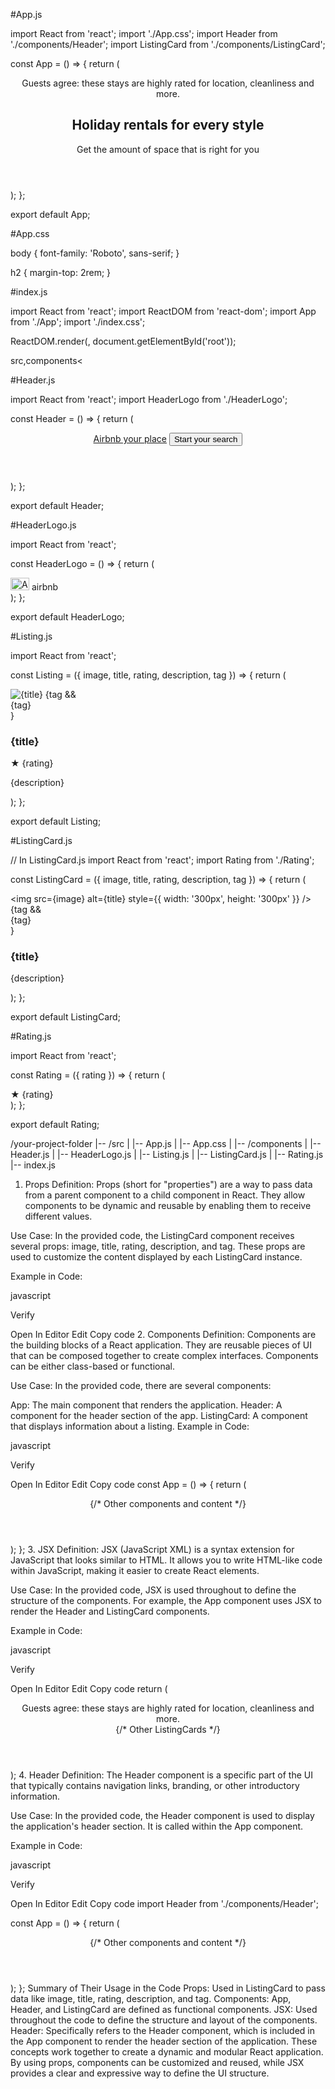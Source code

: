 #App.js

import React from 'react';
import './App.css';
import Header from './components/Header';
import ListingCard from './components/ListingCard';

const App = () => {
    return (
        <div className="p-4">
            <Header />
            <div className="text-center text-gray-600 mb-4">
                Guests agree: these stays are highly rated for location, cleanliness and more.
            </div>
            <div className="grid grid-cols-1 md:grid-cols-2 lg:grid-cols-4 gap-4">
                <ListingCard 
                    image="https://a0.muscache.com/im/pictures/hosting/Hosting-39049869/original/d05ca6dd-95ee-4d09-b347-3c9c9ca30cb5.jpeg?im_w=720"
                    title="Treehouse in Kotta..."
                    rating="4.97 (236)"
                    description="Duplex Riverside Treehouse-... Welcome to our simple living concept with nature and farm life style."
                    tag="Guest favourite"
                />
                <ListingCard 
                    image="https://a0.muscache.com/im/pictures/hosting/Hosting-39049869/original/d05ca6dd -95ee-4d09-b347-3c9c9ca30cb5.jpeg?im_w=720"
                    title="Tiny home in Ramam..."
                    rating="4.9 (135)"
                    description="Calm & Secluded Cottage w/... Listed as most gorgeous River view Villa by Cosmopolitan®India."
                    tag="Superhost"
                />
                <ListingCard 
                    image="https://a0.muscache.com/im/pictures/02a5f73e-9aa9-4eaa-acfa-6157327d7be3.jpg?im_w=720"
                    title="Holiday home in Ku..."
                    rating="4.95 (129)"
                    description="Little Chembaka- Private Villa with... We're all about bringing you closer to local life."
                    tag="Guest favourite"
                />
                <ListingCard 
                    image="https://a0.muscache.com/im/pictures/5a024f99-252d-450d-a92b-77ca7f762f96.jpg?im_w=720"
                    title="Farm stay in Kottay..."
                    rating="4.91 (163)"
                    description="Naturesque Independent Farm Villa... Located on the banks of the meenachil river."
                    tag="Guest favourite"
                />
            </div>
            <div className="mt-8">
                <h2 className="text-2xl font-bold">Holiday rentals for every style</h2>
                <p className="text-gray-600">Get the amount of space that is right for you</p>
            </div>
        </div>
    );
};

export default App;


#App.css

body {
  font-family: 'Roboto', sans-serif;
}

h2 {
  margin-top: 2rem;
}


#index.js

import React from 'react';
import ReactDOM from 'react-dom';
import App from './App';
import './index.css';

ReactDOM.render(<App />, document.getElementById('root'));

src,components<

#Header.js

import React from 'react';
import HeaderLogo from './HeaderLogo';

const Header = () => {
    return (
        <header className="flex justify-between items-center py-4">
            <HeaderLogo />
            <div className="flex items-center space-x-4">
                <a href="#" className="text-gray-700">Airbnb your place</a>
                <button className="bg-pink-500 text-white px-4 py-2 rounded-full">Start your search</button>
            </div>
        </header>
    );
};

export default Header;

#HeaderLogo.js

import React from 'react';

const HeaderLogo = () => {
    return (
        <div className="flex items-center">
            <img 
                src="https://encrypted-tbn0.gstatic.com/images?q=tbn:ANd9GcS6AVlUCGaNtnJ4BzDeTS0OWkoNfpSDvZ4Z3Q&s/5x5" 
                width="30" 
                height="20" 
                alt="Airbnb logo" 
                className="mr-2"
            />
            <span className="text-xl font-bold text-red-500">airbnb</span>
        </div>
    );
};

export default HeaderLogo;

#Listing.js

import React from 'react';

const Listing = ({ image, title, rating, description, tag }) => {
    return (
        <div className="relative bg-white rounded-lg shadow-lg overflow-hidden">
            <img src={image} alt={title} className="w-full h-48 object-cover" />
            {tag && <div className="absolute top-2 left-2 bg-white text-black px-2 py -1 rounded-full text-sm">{tag}</div>}
            <div className="p-4">
                <h3 className="text-lg font-bold">{title}</h3>
                <div className="flex items-center text-sm text-gray-600">
                    <span className="mr-1">★</span>
                    <span>{rating}</span>
                </div>
                <p className="text-sm text-gray-600 mt-2">{description}</p>
            </div>
        </div>
    );
};

export default Listing;

#ListingCard.js

// In ListingCard.js
import React from 'react';
import Rating from './Rating';

const ListingCard = ({ image, title, rating, description, tag }) => {
    return (
        <div className="relative bg-white rounded-lg shadow-lg overflow-hidden">
            <img 
                src={image} 
                alt={title} 
                style={{ width: '300px', height: '300px' }} 
            />
            {tag && <div className="absolute top-2 left-2 bg-white text-black px-2 py-1 rounded-full text-sm">{tag}</div>}
            <div className="p-4">
                <h3 className="text-lg font-bold">{title}</h3>
                <Rating rating={rating} />
                <p className="text-sm text-gray-600 mt-2">{description}</p>
            </div>
        </div>
    );
};

export default ListingCard;

#Rating.js

import React from 'react';

const Rating = ({ rating }) => {
    return (
        <div className="flex items-center text-sm text-gray-600">
            <span className="mr-1">★</span>
            <span>{rating}</span>
        </div>
    );
};

export default Rating;

/your-project-folder
|-- /src
|   |-- App.js
|   |-- App.css
|   |-- /components
|       |-- Header.js
|       |-- HeaderLogo.js
|       |-- Listing.js
|       |-- ListingCard.js
|       |-- Rating.js
|-- index.js


1. Props
Definition: Props (short for "properties") are a way to pass data from a parent component to a child component in React. They allow components to be dynamic and reusable by enabling them to receive different values.

Use Case: In the provided code, the ListingCard component receives several props: image, title, rating, description, and tag. These props are used to customize the content displayed by each ListingCard instance.

Example in Code:

javascript

Verify

Open In Editor
Edit
Copy code
<ListingCard 
    image="https://example.com/image.jpg"
    title="Treehouse in Kotta..."
    rating="4.97 (236)"
    description="Duplex Riverside Treehouse..."
    tag="Guest favourite"
/>
2. Components
Definition: Components are the building blocks of a React application. They are reusable pieces of UI that can be composed together to create complex interfaces. Components can be either class-based or functional.

Use Case: In the provided code, there are several components:

App: The main component that renders the application.
Header: A component for the header section of the app.
ListingCard: A component that displays information about a listing.
Example in Code:

javascript

Verify

Open In Editor
Edit
Copy code
const App = () => {
    return (
        <div className="p-4">
            <Header />
            {/* Other components and content */}
        </div>
    );
};
3. JSX
Definition: JSX (JavaScript XML) is a syntax extension for JavaScript that looks similar to HTML. It allows you to write HTML-like code within JavaScript, making it easier to create React elements.

Use Case: In the provided code, JSX is used throughout to define the structure of the components. For example, the App component uses JSX to render the Header and ListingCard components.

Example in Code:

javascript

Verify

Open In Editor
Edit
Copy code
return (
    <div className="p-4">
        <Header />
        <div className="text-center text-gray-600 mb-4">
            Guests agree: these stays are highly rated for location, cleanliness and more.
        </div>
        <div className="grid grid-cols-1 md:grid-cols-2 lg:grid-cols-4 gap-4">
            <ListingCard 
                image="https://example.com/image.jpg"
                title="Treehouse in Kotta..."
                rating="4.97 (236)"
                description="Duplex Riverside Treehouse..."
                tag="Guest favourite"
            />
            {/* Other ListingCards */}
        </div>
    </div>
);
4. Header
Definition: The Header component is a specific part of the UI that typically contains navigation links, branding, or other introductory information.

Use Case: In the provided code, the Header component is used to display the application's header section. It is called within the App component.

Example in Code:

javascript

Verify

Open In Editor
Edit
Copy code
import Header from './components/Header';

const App = () => {
    return (
        <div className="p-4">
            <Header />
            {/* Other components and content */}
        </div>
    );
};
Summary of Their Usage in the Code
Props: Used in ListingCard to pass data like image, title, rating, description, and tag.
Components: App, Header, and ListingCard are defined as functional components.
JSX: Used throughout the code to define the structure and layout of the components.
Header: Specifically refers to the Header component, which is included in the App component to render the header section of the application.
These concepts work together to create a dynamic and modular React application. By using props, components can be customized and reused, while JSX provides a clear and expressive way to define the UI structure.

